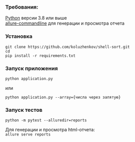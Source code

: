 ### Требования:

[Python](https://www.python.org/) версии 3.8 или выше  
[allure-commandline](https://docs.qameta.io/allure/#_installing_a_commandline) для генерации и просмотра отчета

### Установка
```
git clone https://github.com/koluzhenkov/shell-sort.git
cd 
pip install -r requirements.txt
```
### Запуск приложения
```
python application.py
```
или
```
python application.py --array={числа через запятую}
```

### Запуск тестов
```
python -m pytest --alluredir=reports
```
Для генерации и просмотра html-отчета:  
```allure serve reports```
